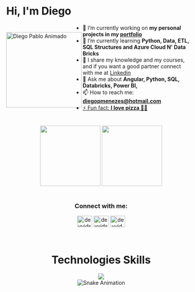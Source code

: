 <div>
    <h1>Hi, I'm Diego</h1>
    <img align="left" 
      src="https://github.com/omagopatolino/DiegoPablo2021/blob/main/DiegoGithub-min.png?raw=true" 
      alt="Diego Pablo Animado" 
      style="width: 200px; height: auto; margin-top: 20px;"
    />
  </div>
    <ul style="margin: 1rem;">
      <li>🔭 I’m currently working on <strong>my personal projects in my <a href="https://preview--portfolio-diego-pablo.lovable.app/portfolio-diego-pablo" target="_blank">portfolio</a></strong></li>
      <li>🌱 I’m currently learning <strong>Python, Data, ETL, SQL Structures and Azure Cloud N' Data Bricks</strong></li>
      <li>📝 I share my knowledge and my courses, and if you want a good partner connect with me at <a href="https://www.linkedin.com/in/diego-pablo/" target="_blank">Linkedin</a></li>
      <li>💬 Ask me about <strong>Angular, Python, SQL, Databricks, Power BI, </strong></li>
      <li>📫 How to reach me: <strong><a href="mailto:diegopmenezes@hotmail.com" target="_blank">diegopmenezes@hotmail.com</strong></li>
      <li>⚡ Fun fact: <strong>I love pizza 🍕🍕</strong></li>
    </ul>

</div>

<br />


<div align="center">
  <a href="https://github.com/DiegoPablo2021"></a>
  <img height="160em" src="https://github-readme-stats.vercel.app/api?username=DiegoPablo2021&show_icons=true&theme=tokyonight&include_all_commits=true&count_private=true"/>
  <img height="160em" src="https://github-readme-stats.vercel.app/api/top-langs/?username=DiegoPablo2021&layout=compact&langs_count=7&theme=tokyonight"/>
</div>

<br />

<div align="center">
<h3>Connect with me:</h3>
<p>

<a href="http://discordapp.com/users/306541071654191105" target="blank"><img align="center" src="https://github.com/rahuldkjain/github-profile-readme-generator/blob/master/src/images/icons/Social/discord.svg" alt="deyvidsantosdevops" height="30" width="40" /></a>
<a href="https://linkedin.com/in/diego-pablo" target="blank"><img align="center" src="https://raw.githubusercontent.com/rahuldkjain/github-profile-readme-generator/master/src/images/icons/Social/linked-in-alt.svg" alt="deyvidsantosdevops" height="30" width="40" /></a>
<a href="https://www.instagram.com/diego__pablo/" target="blank"><img align="center" src="https://raw.githubusercontent.com/rahuldkjain/github-profile-readme-generator/master/src/images/icons/Social/instagram.svg" alt="deyvid.salvatore" height="30" width="40" /></a>
</p>
</div>

<br />
<div align="center">

  <h1>Technologies Skills</h1>
  <a href="https://skillicons.dev"><img src="https://skillicons.dev/icons?i=py,js,css,html,angular,azure,nodejs,mysql,linux,docker,postman,npm,git,java,cpp&theme=light" /></a>
</div>

<div align="center">
  <img src="https://github.com/LuigiGF/LuigiGF/blob/output/github-contribution-grid-snake.svg" alt="Snake Animation" />
</div>

